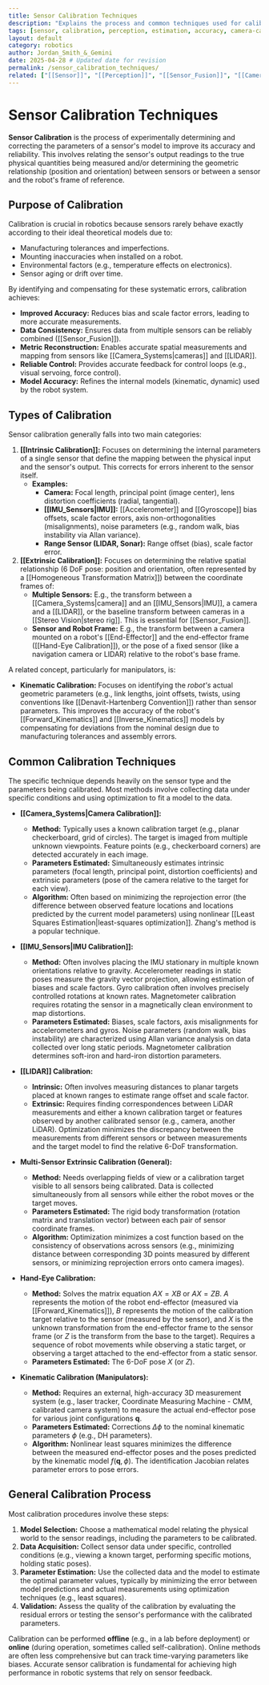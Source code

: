 ```yaml
---
title: Sensor Calibration Techniques
description: "Explains the process and common techniques used for calibrating various robotic sensors, including intrinsic, extrinsic, and kinematic calibration."
tags: [sensor, calibration, perception, estimation, accuracy, camera-calibration, imu-calibration, lidar-calibration, extrinsic-calibration, intrinsic-calibration, kinematic-calibration] 
layout: default
category: robotics
author: Jordan_Smith_&_Gemini 
date: 2025-04-28 # Updated date for revision
permalink: /sensor_calibration_techniques/
related: ["[[Sensor]]", "[[Perception]]", "[[Sensor_Fusion]]", "[[Camera_Systems]]", "[[LIDAR]]", "[[IMU_Sensors]]", "[[Kinematics]]", "[[Extrinsic Calibration]]", "[[Intrinsic Calibration]]", "[[Hand-Eye Calibration]]"] 
---
```


# Sensor Calibration Techniques

**Sensor Calibration** is the process of experimentally determining and correcting the parameters of a sensor's model to improve its accuracy and reliability. This involves relating the sensor's output readings to the true physical quantities being measured and/or determining the geometric relationship (position and orientation) between sensors or between a sensor and the robot's frame of reference.

## Purpose of Calibration

Calibration is crucial in robotics because sensors rarely behave exactly according to their ideal theoretical models due to:

* Manufacturing tolerances and imperfections.
* Mounting inaccuracies when installed on a robot.
* Environmental factors (e.g., temperature effects on electronics).
* Sensor aging or drift over time.

By identifying and compensating for these systematic errors, calibration achieves:

* **Improved Accuracy:** Reduces bias and scale factor errors, leading to more accurate measurements.
* **Data Consistency:** Ensures data from multiple sensors can be reliably combined ([[Sensor_Fusion]]).
* **Metric Reconstruction:** Enables accurate spatial measurements and mapping from sensors like [[Camera_Systems|cameras]] and [[LIDAR]].
* **Reliable Control:** Provides accurate feedback for control loops (e.g., visual servoing, force control).
* **Model Accuracy:** Refines the internal models (kinematic, dynamic) used by the robot system.

## Types of Calibration

Sensor calibration generally falls into two main categories:

1.  **[[Intrinsic Calibration]]:** Focuses on determining the internal parameters of a single sensor that define the mapping between the physical input and the sensor's output. This corrects for errors inherent to the sensor itself.
    * **Examples:**
        * **Camera:** Focal length, principal point (image center), lens distortion coefficients (radial, tangential).
        * **[[IMU_Sensors|IMU]]:** [[Accelerometer]] and [[Gyroscope]] bias offsets, scale factor errors, axis non-orthogonalities (misalignments), noise parameters (e.g., random walk, bias instability via Allan variance).
        * **Range Sensor (LIDAR, Sonar):** Range offset (bias), scale factor error.
2.  **[[Extrinsic Calibration]]:** Focuses on determining the relative spatial relationship (6 DoF pose: position and orientation, often represented by a [[Homogeneous Transformation Matrix]]) between the coordinate frames of:
    * **Multiple Sensors:** E.g., the transform between a [[Camera_Systems|camera]] and an [[IMU_Sensors|IMU]], a camera and a [[LIDAR]], or the baseline transform between cameras in a [[Stereo Vision|stereo rig]]. This is essential for [[Sensor_Fusion]].
    * **Sensor and Robot Frame:** E.g., the transform between a camera mounted on a robot's [[End-Effector]] and the end-effector frame ([[Hand-Eye Calibration]]), or the pose of a fixed sensor (like a navigation camera or LIDAR) relative to the robot's base frame.

A related concept, particularly for manipulators, is:

* **Kinematic Calibration:** Focuses on identifying the *robot's* actual geometric parameters (e.g., link lengths, joint offsets, twists, using conventions like [[Denavit-Hartenberg Convention]]) rather than sensor parameters. This improves the accuracy of the robot's [[Forward_Kinematics]] and [[Inverse_Kinematics]] models by compensating for deviations from the nominal design due to manufacturing tolerances and assembly errors.

## Common Calibration Techniques

The specific technique depends heavily on the sensor type and the parameters being calibrated. Most methods involve collecting data under specific conditions and using optimization to fit a model to the data.

* **[[Camera_Systems|Camera Calibration]]:**
    * **Method:** Typically uses a known calibration target (e.g., planar checkerboard, grid of circles). The target is imaged from multiple unknown viewpoints. Feature points (e.g., checkerboard corners) are detected accurately in each image.
    * **Parameters Estimated:** Simultaneously estimates intrinsic parameters (focal length, principal point, distortion coefficients) and extrinsic parameters (pose of the camera relative to the target for each view).
    * **Algorithm:** Often based on minimizing the reprojection error (the difference between observed feature locations and locations predicted by the current model parameters) using nonlinear [[Least Squares Estimation|least-squares optimization]]. Zhang's method is a popular technique.

* **[[IMU_Sensors|IMU Calibration]]:**
    * **Method:** Often involves placing the IMU stationary in multiple known orientations relative to gravity. Accelerometer readings in static poses measure the gravity vector projection, allowing estimation of biases and scale factors. Gyro calibration often involves precisely controlled rotations at known rates. Magnetometer calibration requires rotating the sensor in a magnetically clean environment to map distortions.
    * **Parameters Estimated:** Biases, scale factors, axis misalignments for accelerometers and gyros. Noise parameters (random walk, bias instability) are characterized using Allan variance analysis on data collected over long static periods. Magnetometer calibration determines soft-iron and hard-iron distortion parameters.

* **[[LIDAR]] Calibration:**
    * **Intrinsic:** Often involves measuring distances to planar targets placed at known ranges to estimate range offset and scale factor.
    * **Extrinsic:** Requires finding correspondences between LiDAR measurements and either a known calibration target or features observed by another calibrated sensor (e.g., camera, another LiDAR). Optimization minimizes the discrepancy between the measurements from different sensors or between measurements and the target model to find the relative 6-DoF transformation.

* **Multi-Sensor Extrinsic Calibration (General):**
    * **Method:** Needs overlapping fields of view or a calibration target visible to all sensors being calibrated. Data is collected simultaneously from all sensors while either the robot moves or the target moves.
    * **Parameters Estimated:** The rigid body transformation (rotation matrix and translation vector) between each pair of sensor coordinate frames.
    * **Algorithm:** Optimization minimizes a cost function based on the consistency of observations across sensors (e.g., minimizing distance between corresponding 3D points measured by different sensors, or minimizing reprojection errors onto camera images).

* **Hand-Eye Calibration:**
    * **Method:** Solves the matrix equation $AX=XB$ or $AX=ZB$. $A$ represents the motion of the robot end-effector (measured via [[Forward_Kinematics]]), $B$ represents the motion of the calibration target relative to the sensor (measured by the sensor), and $X$ is the unknown transformation from the end-effector frame to the sensor frame (or $Z$ is the transform from the base to the target). Requires a sequence of robot movements while observing a static target, or observing a target attached to the end-effector from a static sensor.
    * **Parameters Estimated:** The 6-DoF pose $X$ (or $Z$).

* **Kinematic Calibration (Manipulators):**
    * **Method:** Requires an external, high-accuracy 3D measurement system (e.g., laser tracker, Coordinate Measuring Machine - CMM, calibrated camera system) to measure the actual end-effector pose for various joint configurations $\mathbf{q}$.
    * **Parameters Estimated:** Corrections $\Delta \phi$ to the nominal kinematic parameters $\phi$ (e.g., DH parameters).
    * **Algorithm:** Nonlinear least squares minimizes the difference between the measured end-effector poses and the poses predicted by the kinematic model $f(\mathbf{q}, \phi)$. The identification Jacobian relates parameter errors to pose errors.

## General Calibration Process

Most calibration procedures involve these steps:
1.  **Model Selection:** Choose a mathematical model relating the physical world to the sensor readings, including the parameters to be calibrated.
2.  **Data Acquisition:** Collect sensor data under specific, controlled conditions (e.g., viewing a known target, performing specific motions, holding static poses).
3.  **Parameter Estimation:** Use the collected data and the model to estimate the optimal parameter values, typically by minimizing the error between model predictions and actual measurements using optimization techniques (e.g., least squares).
4.  **Validation:** Assess the quality of the calibration by evaluating the residual errors or testing the sensor's performance with the calibrated parameters.

Calibration can be performed **offline** (e.g., in a lab before deployment) or **online** (during operation, sometimes called self-calibration). Online methods are often less comprehensive but can track time-varying parameters like biases. Accurate sensor calibration is fundamental for achieving high performance in robotic systems that rely on sensor feedback.

